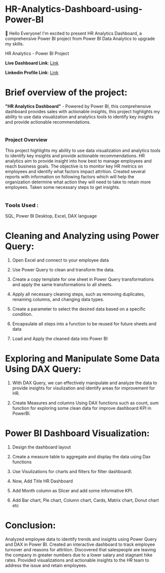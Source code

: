 # HR-Analytics-Dashboard-using-Power-BI


👋 Hello Everyone!
I'm excited to present HR Analytics Dashboard, a comprehensive Power BI project from Power BI Data Analytics to upgrade my skills.

HR Analytics - Power BI Project

**Live Dashboard Link**: [Link](https://app.powerbi.com/groups/me/reports/ce696ef6-e049-46c9-b8f6-741537e515b5/5ab1cca16553dd12545c?experience=power-bi&bookmarkGuid=af437106102b7d31e3a0)

**Linkedin Profile Link**: [Link](https://www.linkedin.com/in/vijay-v-534666209)

# Brief overview of the project:

**"HR Analytics Dashboard"** - Powered by Power BI, this comprehensive dashboard provides sales with actionable insights, this project highlights my ability to use data visualization and analytics tools to identify key insights and provide actionable recommendations.

# <h3> Project Overview<br/> </h3>
This project highlights my ability to use data visualization and analytics tools to identify key insights and provide actionable recommendations.
HR analytics aim to provide insight into how best to manage employees and reach business goals. The objective is to monitor key HR metrics on employees and identify what factors impact attrition. 
Created several reports with information on following factors which will help the organization determine what action they will need to take to retain more employees. Taken some necessary steps to get insights.

# <h3> 𝗧𝗼𝗼𝗹𝘀 𝗨𝘀𝗲𝗱 :<br/> </h3>
SQL, Power BI Desktop, Excel, DAX language 

# Cleaning and Analyzing using Power Query:
1. Open Excel and connect to your employee data
   
2. Use Power Query to clean and transform the data.

3. Create a copy template for one sheet in Power Query transformations and apply the same transformations to all sheets.
   
4. Apply all necessary cleaning steps, such as removing duplicates, renaming columns, and changing data types.

5. Create a parameter to select the desired data based on a specific condition.

6. Encapsulate all steps into a function to be reused for future sheets and data

7. Load and Apply the cleaned data into Power BI

# Exploring and Manipulate Some Data Using DAX Query:
1. With DAX Query, we can effectively manipulate and analyze the data to provide insights for visulization and identify areas for improvement for HR.

2. Create Measures and columns Using DAX functions such as count, sum function for exploring some clean data for improve dashboard KPI in PowerBI.

# Power BI Dashboard Visualization:
1. Design the dashboard layout
   
2. Create a measure table to aggregate and display the data using Dax functions

3. Use Visulizations for charts and filters for filter dashboard\
   
4. Now, Add Title HR Dashboard

5. Add Month column as Slicer and add some informative KPI.

6. Add Bar chart, Pie chart, Column chart, Cards, Matrix chart, Donut chart etc

# Conclusion:
Analyzed employee data to identify trends and insights using Power Query and DAX in Power BI. Created an interactive dashboard to track employee turnover and reasons for attrition. Discovered that salespeople are leaving the company in greater numbers due to a lower salary and stagnant hike rates. Provided visualizations and actionable insights to the HR team to address the issue and retain employees.
